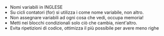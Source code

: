 - Nomi variabili in INGLESE
- Su cicli contatori (for) si utilizza i come nome variabile, non altro.
- Non assegnare variabili ad ogni cosa che vedi, occupa memoria!
- Metti nei blocchi condizionali solo ciò che cambia, nient'altro.
- Evita ripetizioni di codice, ottimizza il più possibile per avere meno righe